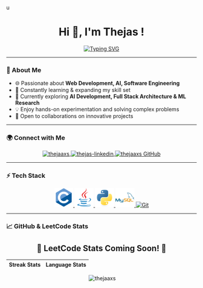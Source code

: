 u<h1 align="center">Hi 👋, I'm Thejas !</h1>  

<div align="center">    
  
[![Typing SVG](https://readme-typing-svg.demolab.com?font=Fira+Code&weight=900&size=26&duration=3000&pause=500&color=FDFEFE&background=2A2E3425&center=true&vCenter=true&&lines=Software+Engineer;Web+Developer;AI+Enthusiast;Full+Stack+Developer)](https://git.io/typing-svg)

</div>  
  
--- 

### 🚀 About Me
- 🌐 Passionate about **Web Development, AI, Software Engineering**
- 🎯 Constantly learning & expanding my skill set
- 🚀 Currently exploring **AI Development, Full Stack Architecture & ML Research**
- 💡 Enjoy hands-on experimentation and solving complex problems
- 🤝 Open to collaborations on innovative projects
---

### 🌍 Connect with Me
<p align="center">
  <a href="https://twitter.com/thejaaxs" target="blank">
    <img align="center" src="https://raw.githubusercontent.com/rahuldkjain/github-profile-readme-generator/master/src/images/icons/Social/twitter.svg" alt="thejaaxs" height="40" width="50" />
  </a>
  <a href="https://www.linkedin.com/in/thejaaxs" target="blank">
    <img align="center" src="https://raw.githubusercontent.com/rahuldkjain/github-profile-readme-generator/master/src/images/icons/Social/linked-in-alt.svg" alt="thejas-linkedin" height="40" width="50" />
  </a>
  <a href="https://github.com/thejaaxs" target="_blank">
    <img align="center" src="https://raw.githubusercontent.com/rahuldkjain/github-profile-readme-generator/master/src/images/icons/Social/github.svg" alt="thejaaxs GitHub" height="40" width="50" />
  </a>
</p>

---

### ⚡ Tech Stack
<p align="center">
  <a href="https://www.cprogramming.com/" target="_blank" rel="noreferrer">
    <img src="https://raw.githubusercontent.com/devicons/devicon/master/icons/c/c-original.svg" alt="C" width="50" height="50"/>
  </a>
  <a href="https://www.java.com" target="_blank" rel="noreferrer">
    <img src="https://raw.githubusercontent.com/devicons/devicon/master/icons/java/java-original.svg" alt="Java" width="50" height="50"/>
  </a>
  <a href="https://www.python.org" target="_blank" rel="noreferrer">
    <img src="https://raw.githubusercontent.com/devicons/devicon/master/icons/python/python-original.svg" alt="Python" width="50" height="50"/>
  </a>
  <a href="https://www.mysql.com/" target="_blank" rel="noreferrer">
    <img src="https://raw.githubusercontent.com/devicons/devicon/master/icons/mysql/mysql-original-wordmark.svg" alt="MySQL" width="50" height="50"/>
  </a>
  <a href="https://git-scm.com/" target="_blank" rel="noreferrer">
    <img src="https://www.vectorlogo.zone/logos/git-scm/git-scm-icon.svg" alt="Git" width="50" height="50"/>
  </a>
</p>

---

### 📈 GitHub & LeetCode Stats

<h2 align="center">🚀 LeetCode Stats Coming Soon! 🚀</h2>
<div align="center">
  
| Streak Stats | Language Stats |
| --- | --- |
<p>&nbsp;<img align="center" src="https://github-readme-stats.vercel.app/api?username=thejaaxs&show_icons=true&locale=en" alt="thejaaxs" /></p>

</div>  
